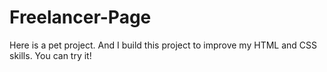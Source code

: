 # Freelancer-Page
Here is a pet project. And I build this project to improve my HTML and CSS skills. You can try it!
